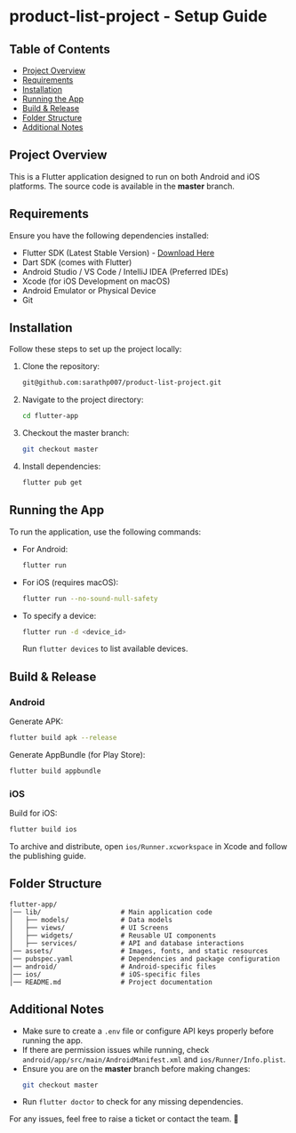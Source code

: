
# product-list-project - Setup Guide

## Table of Contents
- [Project Overview](#project-overview)
- [Requirements](#requirements)
- [Installation](#installation)
- [Running the App](#running-the-app)
- [Build & Release](#build--release)
- [Folder Structure](#folder-structure)
- [Additional Notes](#additional-notes)

## Project Overview
This is a Flutter application designed to run on both Android and iOS platforms. The source code is available in the **master** branch.

## Requirements
Ensure you have the following dependencies installed:

- Flutter SDK (Latest Stable Version) - [Download Here](https://flutter.dev/docs/get-started/install)
- Dart SDK (comes with Flutter)
- Android Studio / VS Code / IntelliJ IDEA (Preferred IDEs)
- Xcode (for iOS Development on macOS)
- Android Emulator or Physical Device
- Git

## Installation
Follow these steps to set up the project locally:

1. Clone the repository:
   ```sh
   git@github.com:sarathp007/product-list-project.git
   ```
2. Navigate to the project directory:
   ```sh
   cd flutter-app
   ```
3. Checkout the master branch:
   ```sh
   git checkout master
   ```
4. Install dependencies:
   ```sh
   flutter pub get
   ```

## Running the App
To run the application, use the following commands:

- For Android:
  ```sh
  flutter run
  ```
- For iOS (requires macOS):
  ```sh
  flutter run --no-sound-null-safety
  ```
- To specify a device:
  ```sh
  flutter run -d <device_id>
  ```
  Run `flutter devices` to list available devices.

## Build & Release

### Android
Generate APK:
```sh
flutter build apk --release
```
Generate AppBundle (for Play Store):
```sh
flutter build appbundle
```

### iOS
Build for iOS:
```sh
flutter build ios
```
To archive and distribute, open `ios/Runner.xcworkspace` in Xcode and follow the publishing guide.

## Folder Structure
```
flutter-app/
│── lib/                    # Main application code
│   ├── models/             # Data models
│   ├── views/              # UI Screens
│   ├── widgets/            # Reusable UI components
│   ├── services/           # API and database interactions
│── assets/                 # Images, fonts, and static resources
│── pubspec.yaml            # Dependencies and package configuration
│── android/                # Android-specific files
│── ios/                    # iOS-specific files
│── README.md               # Project documentation
```

## Additional Notes
- Make sure to create a `.env` file or configure API keys properly before running the app.
- If there are permission issues while running, check `android/app/src/main/AndroidManifest.xml` and `ios/Runner/Info.plist`.
- Ensure you are on the **master** branch before making changes:
  ```sh
  git checkout master
  ```
- Run `flutter doctor` to check for any missing dependencies.

For any issues, feel free to raise a ticket or contact the team. 🚀

